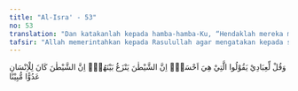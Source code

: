 ```yaml
---
title: "Al-Isra' - 53"
no: 53
translation: "Dan katakanlah kepada hamba-hamba-Ku, “Hendaklah mereka mengucapkan perkataan yang lebih baik (benar). Sungguh, setan itu (selalu) menimbulkan perselisihan di antara mereka. Sungguh, setan adalah musuh yang nyata bagi manusia."
tafsir: "Allah memerintahkan kepada Rasulullah agar mengatakan kepada semua hamba-Nya supaya mengucapkan perkataan yang lebih baik pada saat berbicara atau berdebat dengan orang-orang musyrik ataupun yang lainnya. Agar mereka tidak menggunakan kata-kata yang kasar dan caci-maki yang akan menimbulkan kebencian, tetapi hendaklah menggunakan kata-kata yang benar dan mengandung pelajaran yang baik.\n\nAllah swt berfirman:\n\nSerulah (manusia) kepada jalan Tuhanmu dengan hikmah dan pengajaran yang baik. (an-Nahl/16: 125). Perhatikan pula al-'Ankabut/29: 46.\n\nAllah swt menjelaskan alasan larangan-Nya itu, yaitu setan bisa merusak suasana dan menyebarkan bencana di antara kaum Mukminin dengan orang-orang musyrik ketika mereka berbicara kasar dan berselisih. Perselisihan di kalangan mereka bisa menimbulkan pertentangan, bahkan perkelahian. Dalam hal ini, Rasulullah saw pernah melarang seorang laki-laki Muslim menudingnya dengan menggunakan sepotong besi, karena khawatir kalau-kalau setan melepaskan senjata itu dari tangannya lalu meluncur mengenai Rasul. Hal ini akan menyebabkan orang itu berdosa dan dimasukkan ke dalam neraka.\n\nDiriwayatkan oleh Imam Ahmad dari Abu Hurairah, ia berkata bahwa Rasulullah saw bersabda:\n\nJanganlah seorang di antara kamu mengacung- acungkan senjata kepada saudaranya, karena sesungguhnya ia tidak mengetahui, boleh jadi setan melepaskan senjata dari tangannya, sehingga dia akan masuk ke lembah neraka. (Riwayat Imam Ahmad dari Abu Hurairah)\n\nKemudian Allah menegaskan bahwa setan adalah musuh yang nyata bagi manusia. Permusuhan di antara keduanya sudah berlangsung lama. Dalam ayat lain Allah swt berfirman:\n\nKemudian pasti aku akan mendatangi mereka dari depan, dari belakang, dari kanan dan dari kiri mereka. (al-A'raf/7: 17)"
---
```


وَقُلْ لِّعِبَادِيْ يَقُوْلُوا الَّتِيْ هِيَ اَحْسَنُۗ اِنَّ الشَّيْطٰنَ يَنْزَغُ بَيْنَهُمْۗ اِنَّ الشَّيْطٰنَ كَانَ لِلْاِنْسَانِ عَدُوًّا مُّبِيْنًا
